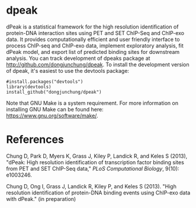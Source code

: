 dpeak
=====

dPeak is a statistical framework for the high resolution identification of protein-DNA interaction sites using PET and SET ChIP-Seq and ChIP-exo data. It provides computationally efficient and user friendly interface to process ChIP-seq and ChIP-exo data, implement exploratory analysis, fit dPeak model, and export list of predicted binding sites for downstream analysis. You can track development of dpeaks package at http://github.com/dongjunchung/dpeak. To install the development version of dpeak, it's easiest to use the devtools package:

```
#install.packages("devtools")
library(devtools)
install_github("dongjunchung/dpeak")
```

Note that GNU Make is a system requirement. For more information on installing GNU Make can be found here: https://www.gnu.org/software/make/. 

References
==========

Chung D, Park D, Myers K, Grass J, Kiley P, Landick R, and Keles S (2013), "dPeak: High resolution identification of transcription factor binding sites from PET and SET ChIP-Seq data," _PLoS Computational Biology_, 9(10): e1003246.

Chung D, Ong I, Grass J, Landick R, Kiley P, and Keles S (2013). "High resolution identification of protein-DNA binding events using ChIP-exo data with dPeak." (in preparation) 

